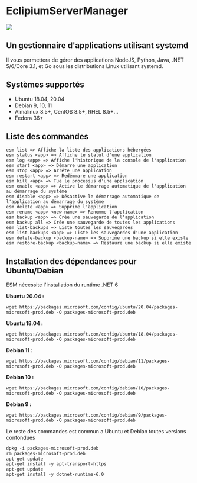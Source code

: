 # EclipiumServerManager

![](https://raw.githubusercontent.com/eclipium/EclipiumServerManager/main/logo.png)

## Un gestionnaire d'applications utilisant systemd
Il vous permettera de gérer des applications NodeJS, Python, Java, .NET 5/6/Core 3.1, et Go sous les distributions Linux utilisant systemd.

## Systèmes supportés
- Ubuntu 18.04, 20.04
- Debian 9, 10, 11
- Almalinux 8.5+, CentOS 8.5+, RHEL 8.5+...
- Fedora 36+

## Liste des commandes

```
esm list => Affiche la liste des applications hébergées
esm status <app> => Affiche le statut d'une application
esm log <app> => Affiche l'historique de la console de l'application
esm start <app> => Démarre une application
esm stop <app> => Arrête une application
esm restart <app> => Redémmare une application
esm kill <app> => Tue le processus d'une application
esm enable <app> => Active le démarrage automatique de l'application au démarrage du système
esm disable <app> => Désactive le démarrage automatique de l'application au démarrage du système
esm delete <app> => Supprime l'application
esm rename <app> <new-name> => Renomme l'application
esm backup <app> => Crée une sauvegarde de l'application
esm backup all => Crée une sauvegarde de toutes les applications
esm list-backups => Liste toutes les sauvegardes
esm list-backups <app> => Liste les sauvegardes d'une application
esm delete-backup <backup-name> => Supprime une backup si elle existe
esm restore-backup <backup-name> => Restaure une backup si elle existe

```

## Installation des dépendances pour Ubuntu/Debian

ESM nécessite l'installation du runtime .NET 6

**Ubuntu 20.04 :**

``wget https://packages.microsoft.com/config/ubuntu/20.04/packages-microsoft-prod.deb -O packages-microsoft-prod.deb``

**Ubuntu 18.04 :**

``wget https://packages.microsoft.com/config/ubuntu/18.04/packages-microsoft-prod.deb -O packages-microsoft-prod.deb``

**Debian 11 :**

``wget https://packages.microsoft.com/config/debian/11/packages-microsoft-prod.deb -O packages-microsoft-prod.deb``

**Debian 10 :**

``wget https://packages.microsoft.com/config/debian/10/packages-microsoft-prod.deb -O packages-microsoft-prod.deb``

**Debian 9 :**

``wget https://packages.microsoft.com/config/debian/9/packages-microsoft-prod.deb -O packages-microsoft-prod.deb``

Le reste des commandes est commun a Ubuntu et Debian toutes versions confondues

```
dpkg -i packages-microsoft-prod.deb
rm packages-microsoft-prod.deb
apt-get update
apt-get install -y apt-transport-https
apt-get update
apt-get install -y dotnet-runtime-6.0
```

